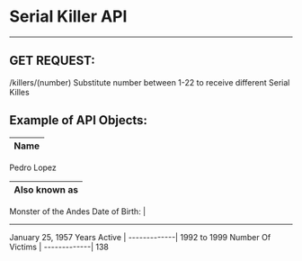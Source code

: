 # Serial Killer API

---

## GET REQUEST:

/killers/(number)
Substitute number between 1-22 to receive different Serial Killes

## Example of API Objects:

| Name |
| ---- |


Pedro Lopez

| Also known as |
| ------------- |


Monster of the Andes
Date of Birth: |

---

January 25, 1957
Years Active |
-------------|
1992 to 1999
Number Of Victims |
-------------|
138
